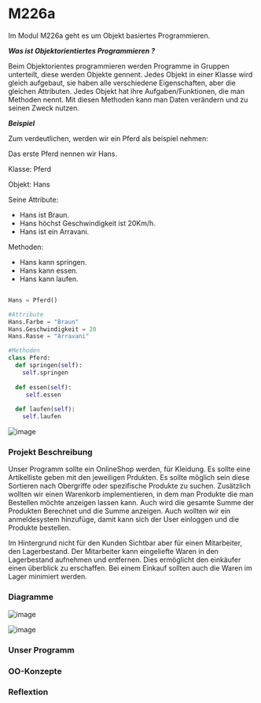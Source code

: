 # M226a

Im Modul M226a geht es um Objekt basiertes Programmieren.

***Was ist Objektorientiertes Programmieren ?***

Beim Objektorientes programmieren werden Programme in Gruppen unterteilt, diese werden Objekte gennent. Jedes Objekt in einer Klasse wird gleich aufgebaut, sie haben alle verschiedene Eigenschaften, aber die gleichen Attributen. Jedes Objekt hat ihre Aufgaben/Funktionen, die man Methoden nennt. Mit diesen Methoden kann man Daten verändern und zu seinen Zweck nutzen.

***Beispiel***

Zum verdeutlichen, werden wir ein Pferd als beispiel nehmen:

Das erste Pferd nennen wir Hans.

Klasse: Pferd

Objekt: Hans

Seine Attribute:
- Hans ist Braun.
- Hans höchst Geschwindigkeit ist 20Km/h.
- Hans ist ein Arravani.

Methoden:
- Hans kann springen.
- Hans kann essen.
- Hans kann laufen.

``` python

Hans = Pferd()

#Attribute
Hans.Farbe = "Braun"
Hans.Geschwindigkeit = 20
Hans.Rasse = "Arravani"

#Methoden
class Pferd:
  def springen(self):
    self.springen
    
  def essen(self):
     self.essen
     
  def laufen(self):
    self.laufen
```

![image](https://user-images.githubusercontent.com/89509863/140812688-b3e5d820-24c7-4b88-b378-049b10f879e2.png)



### Projekt Beschreibung

Unser Programm sollte ein OnlineShop werden, für Kleidung. Es sollte eine Artikelliste geben mit den jeweiligen Prdukten. Es sollte möglich sein diese Sortieren nach Obergriffe oder spezifische Produkte zu suchen. Zusätzlich wollten wir einen Warenkorb implementieren, in dem man Produkte die man Bestellen möchte anzeigen lassen kann. Auch wird die gesamte Summe der Produkten Berechnet und die Summe anzeigen. Auch wollten wir ein anmeldesystem hinzufüge, damit kann sich der User einloggen und die Produkte bestellen.

Im Hintergrund nicht für den Kunden Sichtbar aber für einen Mitarbeiter, den Lagerbestand. Der Mitarbeiter kann eingeliefte Waren in den Lagerbestand aufnehmen und entfernen. Dies ermöglicht den einkäufer einen überblick zu erschaffen. Bei einem Einkauf sollten auch die Waren im Lager minimiert werden.


### Diagramme

![image](https://user-images.githubusercontent.com/89509863/140818165-b86323bc-b000-4d56-a057-87326df3759e.png)

![image](https://user-images.githubusercontent.com/89509863/141175385-06446604-8bfe-4834-bce2-0791d5fb209d.png)


### Unser Programm

### OO-Konzepte

### Reflextion
